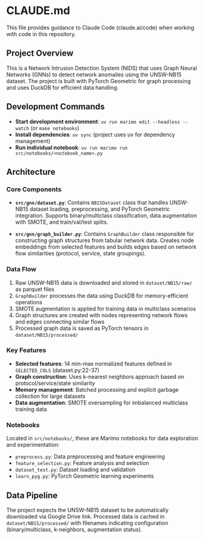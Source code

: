 # CLAUDE.md

This file provides guidance to Claude Code (claude.ai/code) when working with code in this repository.

## Project Overview

This is a Network Intrusion Detection System (NIDS) that uses Graph Neural Networks (GNNs) to detect network anomalies using the UNSW-NB15 dataset. The project is built with PyTorch Geometric for graph processing and uses DuckDB for efficient data handling.

## Development Commands

- **Start development environment**: `uv run marimo edit --headless --watch` (or `make notebooks`)
- **Install dependencies**: `uv sync` (project uses uv for dependency management)
- **Run individual notebook**: `uv run marimo run src/notebooks/<notebook_name>.py`

## Architecture

### Core Components

- **`src/gnn/dataset.py`**: Contains `NB15Dataset` class that handles UNSW-NB15 dataset loading, preprocessing, and PyTorch Geometric integration. Supports binary/multiclass classification, data augmentation with SMOTE, and train/val/test splits.

- **`src/gnn/graph_builder.py`**: Contains `GraphBuilder` class responsible for constructing graph structures from tabular network data. Creates node embeddings from selected features and builds edges based on network flow similarities (protocol, service, state groupings).

### Data Flow

1. Raw UNSW-NB15 data is downloaded and stored in `dataset/NB15/raw/` as parquet files
2. `GraphBuilder` processes the data using DuckDB for memory-efficient operations
3. SMOTE augmentation is applied for training data in multiclass scenarios
4. Graph structures are created with nodes representing network flows and edges connecting similar flows
5. Processed graph data is saved as PyTorch tensors in `dataset/NB15/processed/`

### Key Features

- **Selected features**: 14 min-max normalized features defined in `SELECTED_COLS` (dataset.py:22-37)
- **Graph construction**: Uses k-nearest neighbors approach based on protocol/service/state similarity
- **Memory management**: Batched processing and explicit garbage collection for large datasets
- **Data augmentation**: SMOTE oversampling for imbalanced multiclass training data

### Notebooks

Located in `src/notebooks/`, these are Marimo notebooks for data exploration and experimentation:
- `preprocess.py`: Data preprocessing and feature engineering
- `feature_selection.py`: Feature analysis and selection
- `dataset_test.py`: Dataset loading and validation
- `learn_pyg.py`: PyTorch Geometric learning experiments

## Data Pipeline

The project expects the UNSW-NB15 dataset to be automatically downloaded via Google Drive link. Processed data is cached in `dataset/NB15/processed/` with filenames indicating configuration (binary/multiclass, k-neighbors, augmentation status).